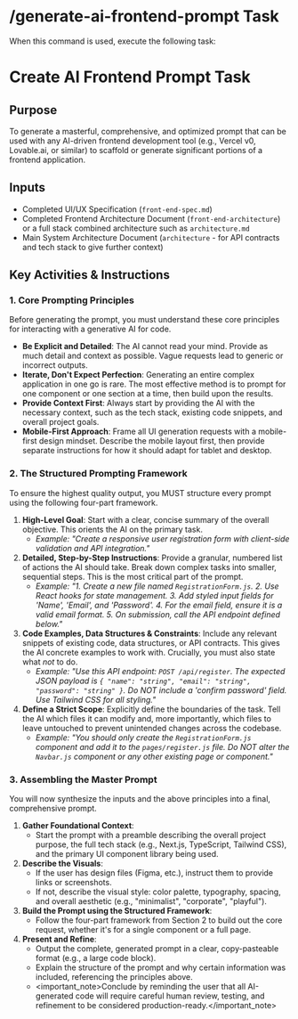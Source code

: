 # /generate-ai-frontend-prompt Task

When this command is used, execute the following task:

# Create AI Frontend Prompt Task

## Purpose

To generate a masterful, comprehensive, and optimized prompt that can be used with any AI-driven frontend development tool (e.g., Vercel v0, Lovable.ai, or similar) to scaffold or generate significant portions of a frontend application.

## Inputs

- Completed UI/UX Specification (`front-end-spec.md`)
- Completed Frontend Architecture Document (`front-end-architecture`) or a full stack combined architecture such as `architecture.md`
- Main System Architecture Document (`architecture` - for API contracts and tech stack to give further context)

## Key Activities & Instructions

### 1. Core Prompting Principles

Before generating the prompt, you must understand these core principles for interacting with a generative AI for code.

- **Be Explicit and Detailed**: The AI cannot read your mind. Provide as much detail and context as possible. Vague requests lead to generic or incorrect outputs.
- **Iterate, Don't Expect Perfection**: Generating an entire complex application in one go is rare. The most effective method is to prompt for one component or one section at a time, then build upon the results.
- **Provide Context First**: Always start by providing the AI with the necessary context, such as the tech stack, existing code snippets, and overall project goals.
- **Mobile-First Approach**: Frame all UI generation requests with a mobile-first design mindset. Describe the mobile layout first, then provide separate instructions for how it should adapt for tablet and desktop.

### 2. The Structured Prompting Framework

To ensure the highest quality output, you MUST structure every prompt using the following four-part framework.

1. **High-Level Goal**: Start with a clear, concise summary of the overall objective. This orients the AI on the primary task.
   - _Example: "Create a responsive user registration form with client-side validation and API integration."_
2. **Detailed, Step-by-Step Instructions**: Provide a granular, numbered list of actions the AI should take. Break down complex tasks into smaller, sequential steps. This is the most critical part of the prompt.
   - _Example: "1. Create a new file named `RegistrationForm.js`. 2. Use React hooks for state management. 3. Add styled input fields for 'Name', 'Email', and 'Password'. 4. For the email field, ensure it is a valid email format. 5. On submission, call the API endpoint defined below."_
3. **Code Examples, Data Structures & Constraints**: Include any relevant snippets of existing code, data structures, or API contracts. This gives the AI concrete examples to work with. Crucially, you must also state what _not_ to do.
   - _Example: "Use this API endpoint: `POST /api/register`. The expected JSON payload is `{ "name": "string", "email": "string", "password": "string" }`. Do NOT include a 'confirm password' field. Use Tailwind CSS for all styling."_
4. **Define a Strict Scope**: Explicitly define the boundaries of the task. Tell the AI which files it can modify and, more importantly, which files to leave untouched to prevent unintended changes across the codebase.
   - _Example: "You should only create the `RegistrationForm.js` component and add it to the `pages/register.js` file. Do NOT alter the `Navbar.js` component or any other existing page or component."_

### 3. Assembling the Master Prompt

You will now synthesize the inputs and the above principles into a final, comprehensive prompt.

1. **Gather Foundational Context**:
   - Start the prompt with a preamble describing the overall project purpose, the full tech stack (e.g., Next.js, TypeScript, Tailwind CSS), and the primary UI component library being used.
2. **Describe the Visuals**:
   - If the user has design files (Figma, etc.), instruct them to provide links or screenshots.
   - If not, describe the visual style: color palette, typography, spacing, and overall aesthetic (e.g., "minimalist", "corporate", "playful").
3. **Build the Prompt using the Structured Framework**:
   - Follow the four-part framework from Section 2 to build out the core request, whether it's for a single component or a full page.
4. **Present and Refine**:
   - Output the complete, generated prompt in a clear, copy-pasteable format (e.g., a large code block).
   - Explain the structure of the prompt and why certain information was included, referencing the principles above.
   - <important_note>Conclude by reminding the user that all AI-generated code will require careful human review, testing, and refinement to be considered production-ready.</important_note>

